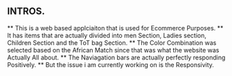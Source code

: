 ## INTROS.
** This is a web based applciaiton that is used for Ecommerce Purposes.
** It has items that are actually divided into men Section, Ladies section, Children Section and the ToT bag Section.
** The Color Combination was selected based on the African Match since that was what the website was Actually All about.
** The Naviagation bars are actually perfectly responding Positively.
** But the issue i am currently working on is the Responsivity.
